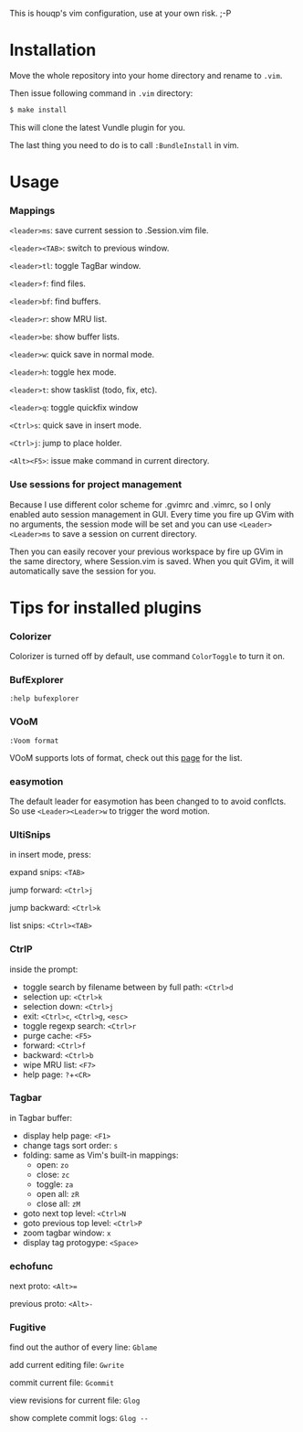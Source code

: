 This is houqp's vim configuration, use at your own risk. ;-P



# Installation

Move the whole repository into your home directory and rename to `.vim`. 

Then issue following command in `.vim` directory:

```bash
$ make install
```

This will clone the latest Vundle plugin for you. 

The last thing you need to do is to call `:BundleInstall` in vim.



# Usage
### Mappings
`<leader>ms`: save current session to .Session.vim file.

`<leader><TAB>`: switch to previous window.

`<leader>tl`: toggle TagBar window.

`<leader>f`: find files.

`<leader>bf`: find buffers.

`<leader>r`: show MRU list.

`<leader>be`: show buffer lists.

`<leader>w`: quick save in normal mode.

`<leader>h`: toggle hex mode.

`<leader>t`: show tasklist (todo, fix, etc).

`<leader>q`: toggle quickfix window

`<Ctrl>s`: quick save in insert mode.

`<Ctrl>j`: jump to place holder.

`<Alt><F5>`: issue make command in current directory.


### Use sessions for project management
Because I use different color scheme for .gvimrc and .vimrc, so I only
enabled auto session management in GUI. Every time you fire up GVim with no arguments,
the session mode will be set and you can use `<Leader><Leader>ms` to save a
session on current directory.

Then you can easily recover your previous workspace by fire up GVim in the
same directory, where Session.vim is saved. When you quit GVim, it will automatically
save the session for you.



# Tips for installed plugins 
### Colorizer

Colorizer is turned off by default, use command `ColorToggle` to turn it on.


### BufExplorer

`:help bufexplorer`


### VOoM

`:Voom format`

VOoM supports lots of format, check out this [page](http://vim-voom.github.com) for the list.


### easymotion

The default leader for easymotion has been changed to <Leader><Leader> to avoid conflcts. So use `<Leader><Leader>w` to trigger the word motion.


### UltiSnips

in insert mode, press:

expand snips: `<TAB>`

jump forward: `<Ctrl>j`

jump backward: `<Ctrl>k`

list snips: `<Ctrl><TAB>`


### CtrlP

inside the prompt:

 * toggle search by filename between by full path: `<Ctrl>d`
 * selection up: `<Ctrl>k`
 * selection down: `<Ctrl>j`
 * exit: `<Ctrl>c`, `<Ctrl>g`, `<esc>`
 * toggle regexp search: `<Ctrl>r`
 * purge cache: `<F5>`
 * forward: `<Ctrl>f`
 * backward: `<Ctrl>b`
 * wipe MRU list: `<F7>`
 * help page: `?`+`<CR>`


### Tagbar

in Tagbar buffer:

 * display help page: `<F1>`
 * change tags sort order: `s`
 * folding: same as Vim's built-in mappings:
   * open: `zo`
   * close: `zc`
   * toggle: `za`
   * open all: `zR`
   * close all: `zM`
 * goto next top level: `<Ctrl>N`
 * goto previous top level: `<Ctrl>P`
 * zoom tagbar window: `x`
 * display tag protogype: `<Space>`


### echofunc

next proto: `<Alt>=`

previous proto: `<Alt>-`


### Fugitive

find out the author of every line: `Gblame`

add current editing file: `Gwrite`

commit current file: `Gcommit`

view revisions for current file: `Glog`

show complete commit logs: `Glog --`
